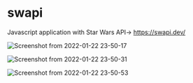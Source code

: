# swapi

Javascript application with Star Wars API-> https://swapi.dev/


![Screenshot from 2022-01-22 23-50-17](https://user-images.githubusercontent.com/76628412/150658104-b347a0df-ad64-43ca-b62e-060f90a2fef5.png)

![Screenshot from 2022-01-22 23-50-31](https://user-images.githubusercontent.com/76628412/150658102-b9717278-8b83-4042-abf4-54d806c9ce1f.png)

![Screenshot from 2022-01-22 23-50-53](https://user-images.githubusercontent.com/76628412/150658101-ea109090-6ece-481b-88d1-9e541915eb97.png)
